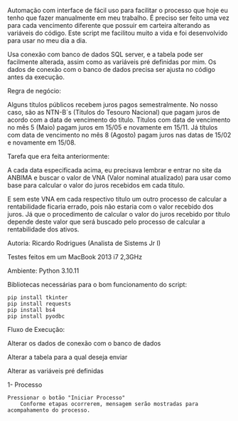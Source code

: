 Automação com interface de fácil uso para facilitar o processo que hoje eu tenho que fazer manualmente em meu trabalho. 
É preciso ser feito uma vez para cada vencimento diferente que possuir em carteira alterando as variáveis do código. 
Este script me facilitou muito a vida e foi desenvolvido para usar no meu dia a dia. 

Usa conexão com banco de dados SQL server, e a tabela pode ser facilmente alterada, assim como as variáveis pré definidas por mim. 
Os dados de conexão com o banco de dados precisa ser ajusta no código antes da execução. 

Regra de negócio: 

Alguns títulos públicos recebem juros pagos semestralmente. No nosso caso, são as NTN-B´s (Titulos do Tesouro Nacional) que pagam juros de acordo com a data de vencimento do título. 
Títulos com data de vencimento no mês 5 (Maio) pagam juros em 15/05 e novamente em 15/11. Já títulos com data de vencimento no mês 8 (Agosto) pagam juros nas datas de 15/02 e novamente em 15/08.

Tarefa que era feita anteriormente: 

A cada data especificada acima, eu precisava lembrar e entrar no site da ANBIMA e buscar o valor de VNA (Valor nominal atualizado) para usar como base para calcular o valor do juros recebidos em cada titulo. 

E sem este VNA em cada respectivo título um outro processo de calcular a rentabilidade ficaria errado, pois não estaria com o valor recebido dos juros. Já que o procedimento de calcular o valor do juros recebido por título depende deste valor que será buscado pelo processo de calcular a rentabilidade dos ativos. 

Autoria: Ricardo Rodrigues (Analista de Sistems Jr I)

Testes feitos em um MacBook 2013 i7 2,3GHz

Ambiente: Python 3.10.11

Bibliotecas necessárias para o bom funcionamento do script: 

    pip install tkinter
    pip install requests
    pip install bs4
    pip install pyodbc

Fluxo de Execução: 

Alterar os dados de conexão com o banco de dados 

Alterar a tabela para a qual deseja enviar 

Alterar as variáveis pré definidas 

1- Processo 

    Pressionar o botão "Iniciar Processo"
        Conforme etapas ocorrerem, mensagem serão mostradas para acompahamento do processo. 

